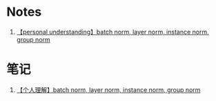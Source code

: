 # Notes

1. [【personal understanding】batch norm, layer norm, instance norm, group norm](notes/compare_norm.md)


# 笔记

1. [【个人理解】batch norm, layer norm, instance norm, group norm](notes/en/compare_norm.md)
